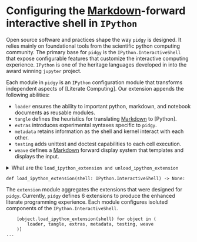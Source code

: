 ---
---

# Configuring the [Markdown]-forward interactive shell in `IPython`

Open source software and practices shape the way `pidgy` is designed. It relies mainly on foundational tools from the scientific python computing community. The primary base for `pidgy` is the `IPython.InteractiveShell` that expose configurable features that customize the interactive computing experience. `IPython` is one of the heritage languages developed in into the award winning `jupyter` project.

<!--excerpt-->
<!--

    import jupyter, notebook, IPython, mistune as markdown, IPython as python, ast, jinja2 as template, importnb, doctest, pathlib
    with importnb.Notebook(lazy=True):
        try: from . import loader, tangle, extras
        except: import loader, tangle, extras
    with loader.pidgyLoader(lazy=True):
        try: from . import weave, testing, metadata
        except: import weave, testing, metadata

-->

Each module in `pidgy` is an `IPython` configuration module that transforms independent aspects of [Literate Computing]. Our extension appends the following abilities:

- `loader` ensures the ability to important python, markdown, and notebook documents as reusable modules.
- `tangle` defines the heuristics for translating [Markdown] to [Python].
- `extras` introduces experimental syntaxes specific to `pidgy`.
- `metadata` retains information as the shell and kernel interact with each other.
- `testing` adds unittest and doctest capabilities to each cell execution.
- `weave` defines a [Markdown] forward display system that templates and displays the input.

<details><summary>What are the <code>load_ipython_extension and unload_ipython_extension</code> </summary>
`load_ipython_extension and unload_ipython_extension` are used by `IPython` to trigger modifications to the interactive shell by a module. These methods are inovked by the `"load_ext reload_ext unload_ext"` line magics. Demonstrated in the following, the `load_ipython_extension` recieves the current `IPython.InteractiveShell` as an argument to be configured.
</details>

    def load_ipython_extension(shell: IPython.InteractiveShell) -> None:

The `extension` module aggregates the extensions that were designed for `pidgy`.
Currently, `pidgy` defines 6 extensions to produce the enhanced literate programming experience. Each module configures isoluted components of the `IPython.InteractiveShell`.

        [object.load_ipython_extension(shell) for object in (
            loader, tangle, extras, metadata, testing, weave
        )]
    ...

<!--

    def unload_ipython_extension(shell):

`unload_ipython_extension` unloads all the extensions loads in `load_ipython_extension`.

        [x.unload_ipython_extension(shell) for x in (loader, weave, testing, extras, metadata, tangle)]


-->

[markdown]: #
[literate programming]: #
[`ipython`]: #
[`jupyter`]: #
[kernels]: https://github.com/jupyter/jupyter/wiki/Jupyter-kernels
[`ipython` extensions]: https://ipython.readthedocs.io/en/stable/config/extensions/
